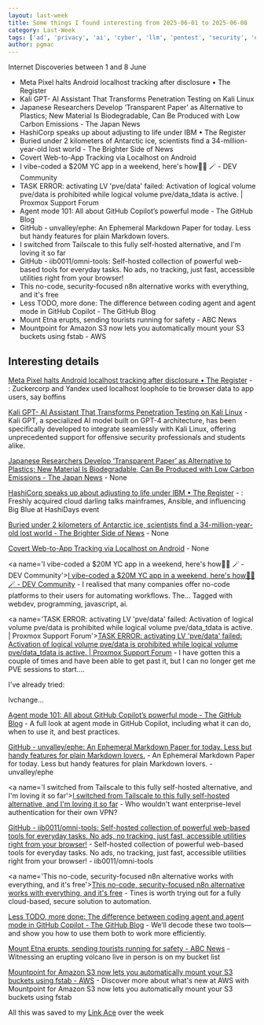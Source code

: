 ```yaml
---
layout: last-week
title: Some things I found interesting from 2025-06-01 to 2025-06-08
category: Last-Week
tags: ['ad', 'privacy', 'ai', 'cyber', 'llm', 'pentest', 'security', 'environment', 'science', 'ansible', 'open source', 'orchestration', 'terraform', 'geography', 'history', 'science', 'cyber', 'privacy', 'security', 'ai', 'coding assistant', 'llm', 'home', 'host your own', 'storage', 'ai', 'coding assistant', 'github', 'knowledge', 'management', 'markdown', 'host your own', 'networking', 'vpn', 'host your own', 'open source', 'tools', 'automation', 'cyber', 'security', 'workflow']
author: pgmac
---
```


Internet Discoveries between  1 and  8 June
- Meta Pixel halts Android localhost tracking after disclosure • The Register
- Kali GPT- AI Assistant That Transforms Penetration Testing on Kali Linux
- Japanese Researchers Develop ‘Transparent Paper’ as Alternative to Plastics; New Material Is Biodegradable, Can Be Produced with Low Carbon Emissions - The Japan News
- HashiCorp speaks up about adjusting to life under IBM • The Register
- Buried under 2 kilometers of Antarctic ice, scientists find a 34-million-year-old lost world - The Brighter Side of News
- Covert Web-to-App Tracking via Localhost on Android
- I vibe-coded a $20M YC app in a weekend, here's how🧙‍♂️ 🪄 - DEV Community
- TASK ERROR: activating LV 'pve/data' failed: Activation of logical volume pve/data is prohibited while logical volume pve/data_tdata is active. | Proxmox Support Forum
- Agent mode 101: All about GitHub Copilot’s powerful mode - The GitHub Blog
- GitHub - unvalley/ephe: An Ephemeral Markdown Paper for today. Less but handy features for plain Markdown lovers.
- I switched from Tailscale to this fully self-hosted alternative, and I'm loving it so far
- GitHub - iib0011/omni-tools: Self-hosted collection of powerful web-based tools for everyday tasks. No ads, no tracking, just fast, accessible utilities right from your browser!
- This no-code, security-focused n8n alternative works with everything, and it's free
- Less TODO, more done: The difference between coding agent and agent mode in GitHub Copilot - The GitHub Blog
- Mount Etna erupts, sending tourists running for safety - ABC News
- Mountpoint for Amazon S3 now lets you automatically mount your S3 buckets using fstab - AWS

## Interesting details

<a name='Meta Pixel halts Android localhost tracking after disclosure • The Register'>[Meta Pixel halts Android localhost tracking after disclosure • The Register](https://www.theregister.com/2025/06/03/meta_pauses_android_tracking_tech/)</a> - : Zuckercorp and Yandex used localhost loophole to tie browser data to app users, say boffins

<a name='Kali GPT- AI Assistant That Transforms Penetration Testing on Kali Linux'>[Kali GPT- AI Assistant That Transforms Penetration Testing on Kali Linux](https://cybersecuritynews.com/kali-gpt/)</a> - Kali GPT, a specialized AI model built on GPT-4 architecture, has been specifically developed to integrate seamlessly with Kali Linux, offering unprecedented support for offensive security professionals and students alike.

<a name='Japanese Researchers Develop ‘Transparent Paper’ as Alternative to Plastics; New Material Is Biodegradable, Can Be Produced with Low Carbon Emissions - The Japan News'>[Japanese Researchers Develop ‘Transparent Paper’ as Alternative to Plastics; New Material Is Biodegradable, Can Be Produced with Low Carbon Emissions - The Japan News](https://japannews.yomiuri.co.jp/science-nature/technology/20250605-259501/)</a> - None

<a name='HashiCorp speaks up about adjusting to life under IBM • The Register'>[HashiCorp speaks up about adjusting to life under IBM • The Register](https://www.theregister.com/2025/06/05/hashicorp_ibm_hashidays/)</a> - : Freshly acquired cloud darling talks mainframes, Ansible, and influencing Big Blue at HashiDays event

<a name='Buried under 2 kilometers of Antarctic ice, scientists find a 34-million-year-old lost world - The Brighter Side of News'>[Buried under 2 kilometers of Antarctic ice, scientists find a 34-million-year-old lost world - The Brighter Side of News](https://www.thebrighterside.news/global-good/buried-under-2-kilometers-of-antarctic-ice-scientists-find-a-34-million-year-old-lost-world/)</a> - None

<a name='Covert Web-to-App Tracking via Localhost on Android'>[Covert Web-to-App Tracking via Localhost on Android](https://localmess.github.io/)</a> - None

<a name='I vibe-coded a $20M YC app in a weekend, here's how🧙‍♂️ 🪄 - DEV Community'>[I vibe-coded a $20M YC app in a weekend, here's how🧙‍♂️ 🪄 - DEV Community](https://dev.to/composiodev/i-vibe-coded-a-20m-yc-app-in-a-weekend-heres-how-533o)</a> - I realised that many companies offer no-code platforms to their users for automating workflows. The... Tagged with webdev, programming, javascript, ai.

<a name='TASK ERROR: activating LV 'pve/data' failed: Activation of logical volume pve/data is prohibited while logical volume pve/data_tdata is active. | Proxmox Support Forum'>[TASK ERROR: activating LV 'pve/data' failed: Activation of logical volume pve/data is prohibited while logical volume pve/data_tdata is active. | Proxmox Support Forum](https://forum.proxmox.com/threads/task-error-activating-lv-pve-data-failed-activation-of-logical-volume-pve-data-is-prohibited-while-logical-volume-pve-data_tdata-is-active.106225/)</a> - I have gotten this a couple of times and have been able to get past it, but I can no longer get me PVE sessions to start....

I've already tried:

lvchange...

<a name='Agent mode 101: All about GitHub Copilot’s powerful mode - The GitHub Blog'>[Agent mode 101: All about GitHub Copilot’s powerful mode - The GitHub Blog](https://github.blog/ai-and-ml/github-copilot/agent-mode-101-all-about-github-copilots-powerful-mode/)</a> - A full look at agent mode in GitHub Copilot, including what it can do, when to use it, and best practices.

<a name='GitHub - unvalley/ephe: An Ephemeral Markdown Paper for today. Less but handy features for plain Markdown lovers.'>[GitHub - unvalley/ephe: An Ephemeral Markdown Paper for today. Less but handy features for plain Markdown lovers.](https://github.com/unvalley/ephe)</a> - An Ephemeral Markdown Paper for today. Less but handy features for plain Markdown lovers. - unvalley/ephe

<a name='I switched from Tailscale to this fully self-hosted alternative, and I'm loving it so far'>[I switched from Tailscale to this fully self-hosted alternative, and I'm loving it so far](https://www.xda-developers.com/switched-from-tailscale-to-fully-self-hosted-alternative-netbird/)</a> - Who wouldn't want enterprise-level authentication for their own VPN?

<a name='GitHub - iib0011/omni-tools: Self-hosted collection of powerful web-based tools for everyday tasks. No ads, no tracking, just fast, accessible utilities right from your browser!'>[GitHub - iib0011/omni-tools: Self-hosted collection of powerful web-based tools for everyday tasks. No ads, no tracking, just fast, accessible utilities right from your browser!](https://github.com/iib0011/omni-tools)</a> - Self-hosted collection of powerful web-based tools for everyday tasks. No ads, no tracking, just fast, accessible utilities right from your browser! - iib0011/omni-tools

<a name='This no-code, security-focused n8n alternative works with everything, and it's free'>[This no-code, security-focused n8n alternative works with everything, and it's free](https://www.xda-developers.com/cloud-based-n8n-alternative/)</a> - Tines is worth trying out for a fully cloud-based, secure solution to automation.

<a name='Less TODO, more done: The difference between coding agent and agent mode in GitHub Copilot - The GitHub Blog'>[Less TODO, more done: The difference between coding agent and agent mode in GitHub Copilot - The GitHub Blog](https://github.blog/developer-skills/github/less-todo-more-done-the-difference-between-coding-agent-and-agent-mode-in-github-copilot/)</a> - We’ll decode these two tools—and show you how to use them both to work more efficiently.

<a name='Mount Etna erupts, sending tourists running for safety - ABC News'>[Mount Etna erupts, sending tourists running for safety - ABC News](https://www.abc.net.au/news/2025-06-02/mount-etna-erupts-sends-tourists-running/105368608)</a> - Witnessing an erupting volcano live in person is on my bucket list

<a name='Mountpoint for Amazon S3 now lets you automatically mount your S3 buckets using fstab - AWS'>[Mountpoint for Amazon S3 now lets you automatically mount your S3 buckets using fstab - AWS](https://aws.amazon.com/about-aws/whats-new/2025/05/mountpoint-amazon-s3-mount-buckets-fstab/)</a> - Discover more about what's new at AWS with Mountpoint for Amazon S3 now lets you automatically mount your S3 buckets using fstab

All this was saved to my [Link Ace](https://links.pgmac.net.au/) over the week